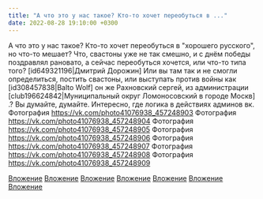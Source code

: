```yaml
---
title: "А что это у нас такое? Кто-то хочет переобуться в ..."
date: 2022-08-28 19:10:00 +0300
---
```


А что это у нас такое? Кто-то хочет переобуться в "хорошего русского", но что-то мешает?
Что, свастоны уже не так смешно, и с днём победы поздравлял рановато, а сейчас переобуться хочется, или что-то типа того? [id649321196|Дмитрий Дорожин]
Или вы там так и не смогли определиться, постить свастоны, или выступать против войны как [id308457838|Balto Wolf] он же Рахновский сергей, из администрации [club196624842|Муниципальный округ Ломоносовский в городе Москв] .?
Вы думайте, думайте.
Интересно, где логика в действиях админов вк.
Фотография
https://vk.com/photo41076938_457248903
Фотография
https://vk.com/photo41076938_457248904
Фотография
https://vk.com/photo41076938_457248905
Фотография
https://vk.com/photo41076938_457248906
Фотография
https://vk.com/photo41076938_457248907
Фотография
https://vk.com/photo41076938_457248908
Фотография
https://vk.com/photo41076938_457248909

[Вложение](https://vk.com/photo41076938_457248903)
[Вложение](https://vk.com/photo41076938_457248904)
[Вложение](https://vk.com/photo41076938_457248905)
[Вложение](https://vk.com/photo41076938_457248906)
[Вложение](https://vk.com/photo41076938_457248907)
[Вложение](https://vk.com/photo41076938_457248908)
[Вложение](https://vk.com/photo41076938_457248909)
